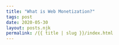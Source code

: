 ```yaml
---
title: "What is Web Monetization?"
tags: post
date: 2020-05-30
layout: posts.njk
permalink: /{{ title | slug }}/index.html
---
```


